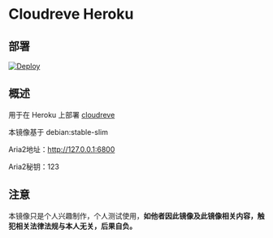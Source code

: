# Cloudreve Heroku

## 部署

[![Deploy](https://www.herokucdn.com/deploy/button.svg)](https://dashboard.heroku.com/new?template=https://github.com/a49v033/Cloudreve-Heroku)

## 概述

用于在 Heroku 上部署 [cloudreve](https://cloudreve.org/)

本镜像基于 debian:stable-slim

Aria2地址：http://127.0.0.1:6800

Aria2秘钥：123

## 注意

本镜像只是个人兴趣制作，个人测试使用，**如他者因此镜像及此镜像相关内容，触犯相关法律法规与本人无关，后果自负。**
